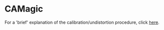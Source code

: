 # CAMagic


For a 'brief' explanation of the calibration/undistortion procedure, click [here](https://github.com/jpromerob/CAMagic/blob/main/Calibration_and_Undistortion.pdf).

